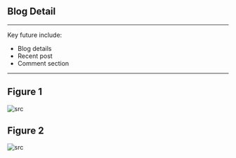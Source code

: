 ## Blog Detail
---
Key future include:

- Blog details
- Recent post
- Comment section

---

## Figure 1
 
 ![src](/assets/dashkit/blog-detail-1.jpeg)

 ## Figure 2
 
 ![src](/assets/dashkit/blog-detail-2.jpeg)

